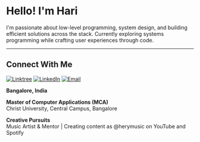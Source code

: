 # Hello! I'm Hari

I'm passionate about low-level programming, system design, and building efficient solutions across the stack. Currently exploring systems programming while crafting user experiences through code.

---

##  Connect With Me

[![Linktree](https://img.shields.io/badge/Linktree-1de9b6?style=for-the-badge&logo=linktree&logoColor=white)](https://linktr.ee/itwritshery)
[![LinkedIn](https://img.shields.io/badge/LinkedIn-0077B5?style=for-the-badge&logo=linkedin&logoColor=white)](https://www.linkedin.com/in/hari-prasad-43285a24a/)
[![Email](https://img.shields.io/badge/Email-D14836?style=for-the-badge&logo=gmail&logoColor=white)](mailto:hariprasadbk@proton.me)

**Bangalore, India**

**Master of Computer Applications (MCA)**  
Christ University, Central Campus, Bangalore

**Creative Pursuits**  
Music Artist & Mentor | Creating content as @herymusic on YouTube and Spotify
